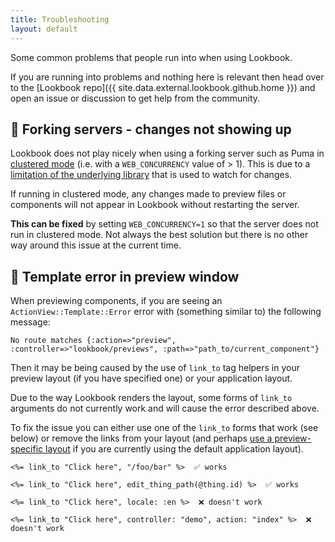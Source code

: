 ```yaml
---
title: Troubleshooting
layout: default
---
```


Some common problems that people run into when using Lookbook.

If you are running into problems and nothing here is relevant then head over to the [Lookbook repo]({{ site.data.external.lookbook.github.home }}) and open an issue or discussion to get help from the community.

## 🚨 Forking servers - changes not showing up

Lookbook does not play nicely when using a forking server such as Puma in [clustered mode](https://github.com/puma/puma#clustered-mode) (i.e. with a `WEB_CONCURRENCY` value of > 1). This is due to a [limitation of the underlying library](https://github.com/allmarkedup/lookbook/issues/98#issuecomment-1253796251) that is used to watch for changes.

If running in clustered mode, any changes made to preview files or components will not appear in Lookbook without restarting the server.

**This can be fixed** by setting `WEB_CONCURRENCY=1` so that the server does not run in clustered mode. Not always the best solution but there is no other way around this issue at the current time.

## 🚨 Template error in preview window

When previewing components, if you are seeing an `ActionView::Template::Error` error with (something similar to) the following message:

```
No route matches {:action=>"preview", :controller=>"lookbook/previews", :path=>"path_to/current_component"}
```

Then it may be being caused by the use of `link_to` tag helpers in your preview layout (if you have specified one) or your application layout.

Due to the way Lookbook renders the layout, some forms of `link_to` arguments do not currently work and will cause the error described above.

To fix the issue you can either use one of the `link_to` forms that work (see below) or remove the links from your layout (and perhaps [use a preview-specific layout](https://viewcomponent.org/guide/previews.html#layouts) if you are currently using the default application layout).

```erb
<%= link_to "Click here", "/foo/bar" %>  ✅ works

<%= link_to "Click here", edit_thing_path(@thing.id) %>  ✅ works

<%= link_to "Click here", locale: :en %>  ❌ doesn't work

<%= link_to "Click here", controller: "demo", action: "index" %>  ❌ doesn't work
```